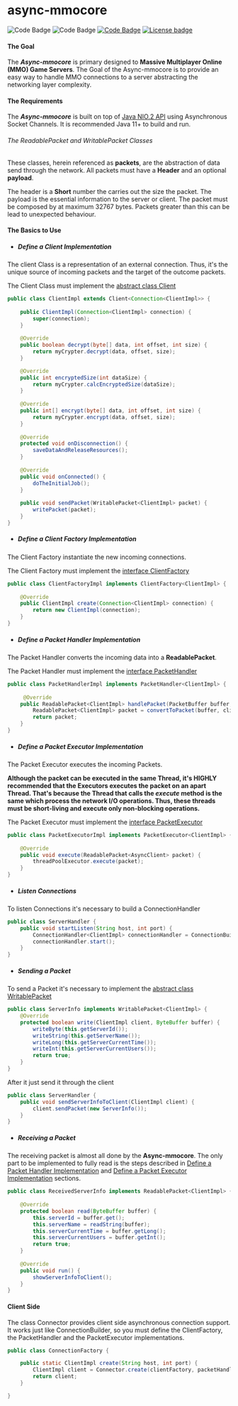 # async-mmocore
![Code Badge](https://img.shields.io/badge/Project-L2J-red.svg?logo=github&logoColor=white)
![Code Badge](https://img.shields.io/badge/Powered_by-Java_11-lightgray.svg?logo=java&logoColor=white)
[![Code Badge](https://img.shields.io/badge/Versioning-Semantic-green.svg?logo=git&logoColor=white)](https://semver.org/)
[![License badge](https://img.shields.io/badge/license-GPL-blue.svg?logo=gnu&logoColor=white)](https://opensource.org/licenses/AGPL-3.0)
#### The  Goal

The _**Async-mmocore**_ is primary designed to **Massive Multiplayer Online (MMO) Game Servers**. 
The Goal of the Async-mmocore is to provide an easy way to handle MMO connections to a server abstracting the networking layer complexity.

#### The Requirements 

The _**Async-mmocore**_ is built on top of [Java NIO.2 API](https://openjdk.java.net/projects/nio/) using Asynchronous Socket Channels. It is recommended Java 11+ to build and run.

###### The ReadablePacket and WritablePacket Classes

These classes, herein referenced as **packets**, are the abstraction of data send through the network.
All packets must have a **Header** and an optional **payload**. 

The header is a **Short** number the carries out the size the packet. 
The payload is the essential information to the server or client. The packet must be composed by at maximum 32767 bytes.
Packets greater than this can be lead to unexpected behaviour. 

#### The Basics to Use

* ##### Define a Client Implementation

The client Class is a representation of an external connection. Thus, it's the unique source of incoming packets and the target of the outcome packets.

The Client Class must implement the [abstract class Client](https://github.com/andyalvarezdev/async-mmocore/blob/master/src/main/io.github.andyalvarezdev.mmocore/io/github/andyalvarezdev/mmocore/Client.java) 

```java
public class ClientImpl extends Client<Connection<ClientImpl>> {
    
    public ClientImpl(Connection<ClientImpl> connection) {
        super(connection);
    }
        
    @Override
    public boolean decrypt(byte[] data, int offset, int size) {
        return myCrypter.decrypt(data, offset, size);
    }

    @Override
    public int encryptedSize(int dataSize) {
        return myCrypter.calcEncryptedSize(dataSize);
    }
    
    @Override
    public int[] encrypt(byte[] data, int offset, int size) {
        return myCrypter.encrypt(data, offset, size);
    }
    
    @Override
    protected void onDisconnection() {
        saveDataAndReleaseResources();
    }
    
    @Override
    public void onConnected() {
        doTheInitialJob();    
    }
    
    public void sendPacket(WritablePacket<ClientImpl> packet) {
        writePacket(packet);
    }
}
```

* ##### Define a Client Factory Implementation

The Client Factory instantiate the new incoming connections. 

The Client Factory must implement the [interface ClientFactory](https://github.com/andyalvarezdev/async-mmocore/blob/master/src/main/io.github.andyalvarezdev.mmocore/io/github/andyalvarezdev/mmocore/ClientFactory.java)

```java
public class ClientFactoryImpl implements ClientFactory<ClientImpl> {
    
    @Override
    public ClientImpl create(Connection<ClientImpl> connection) {
        return new ClientImpl(connection);
    }    
}
``` 

* ##### Define a Packet Handler Implementation

The Packet Handler converts the incoming data into a **ReadablePacket**.

The Packet Handler must implement the [interface PacketHandler](https://github.com/andyalvarezdev/async-mmocore/blob/master/src/main/io.github.andyalvarezdev.mmocore/io/github/andyalvarezdev/mmocore/PacketHandler.java)
```java
public class PacketHandlerImpl implements PacketHandler<ClientImpl> {
    
     @Override
    public ReadablePacket<ClientImpl> handlePacket(PacketBuffer buffer, ClientImpl client) {
        ReadablePacket<ClientImpl> packet = convertToPacket(buffer, client);
        return packet;
    }
}

```

* ##### Define a Packet Executor Implementation

The Packet Executor executes the incoming Packets. 

**Although the packet can be executed in the same Thread, it's HIGHLY recommended that the Executors executes the packet on an apart Thread.
That's because the Thread that calls the _execute_ method is the same which process the network I/O operations. Thus, these threads must be short-living and execute only non-blocking operations.**

The Packet Executor must implement the [interface PacketExecutor](https://github.com/andyalvarezdev/async-mmocore/blob/master/src/main/io.github.andyalvarezdev.mmocore/io/github/andyalvarezdev/mmocore/PacketExecutor.java)

```java
public class PacketExecutorImpl implements PacketExecutor<ClientImpl> {
    
    @Override
    public void execute(ReadablePacket<AsyncClient> packet) { 
        threadPoolExecutor.execute(packet);
    }
}
```  

* ##### Listen Connections

To listen Connections it's necessary to build a ConnectionHandler

```java
public class ServerHandler {
    public void startListen(String host, int port) { 
        ConnectionHandler<ClientImpl> connectionHandler = ConnectionBuilder.create(new InetSocketAddress(host, port), new ClientFactoryImpl(), new PacketHandlerImpl(), new PacketExecutorImpl()).build();
        connectionHandler.start();
    }    
} 

```

* ##### Sending a Packet

To send a Packet it's necessary to implement the [abstract class WritablePacket](https://github.com/andyalvarezdev/async-mmocore/blob/master/src/main/io.github.andyalvarezdev.mmocore/io/github/andyalvarezdev/mmocore/WritablePacket.java)

```java
public class ServerInfo implements WritablePacket<ClientImpl> {
    @Override
    protected boolean write(ClientImpl client, ByteBuffer buffer) {
        writeByte(this.getServerId());
        writeString(this.getServerName());
        writeLong(this.getServerCurrentTime());
        writeInt(this.getServerCurrentUsers());
        return true;      
    }
}
```
After it just send it through the client

```java
public class ServerHandler {
    public void sendServerInfoToClient(ClientImpl client) {
        client.sendPacket(new ServerInfo());
    }
}
```

* ##### Receiving a Packet

The receiving packet is almost all done by the **Async-mmocore**. The only part to be implemented to fully read is the steps described in [Define a Packet Handler Implementation](#define-a-packet-handler-implementation) and [Define a Packet Executor Implementation](#define-a-packet-executor-implementation) sections.  
```java
public class ReceivedServerInfo implements ReadablePacket<ClientImpl> {
    
    @Override
    protected boolean read(ByteBuffer buffer) {
        this.serverId = buffer.get();
        this.serverName = readString(buffer);
        this.serverCurrentTime = buffer.getLong();
        this.serverCurrentUsers = buffer.getInt();
        return true;
    }
    
    @Override
    public void run() {
        showServerInfoToClient();
    }
}
```

#### Client Side

The class Connector provides client side asynchronous connection support. It works just like ConnectionBuilder, so you must define the ClientFactory, the PacketHandler and the PacketExecutor implementations.

```java
public class ConnectionFactory {

    public static ClientImpl create(String host, int port) {
        ClientImpl client = Connector.create(clientFactory, packetHandler, packetExecutor).connect(new InetSocketAddress(host, port));
        return client;
    }

}
```
